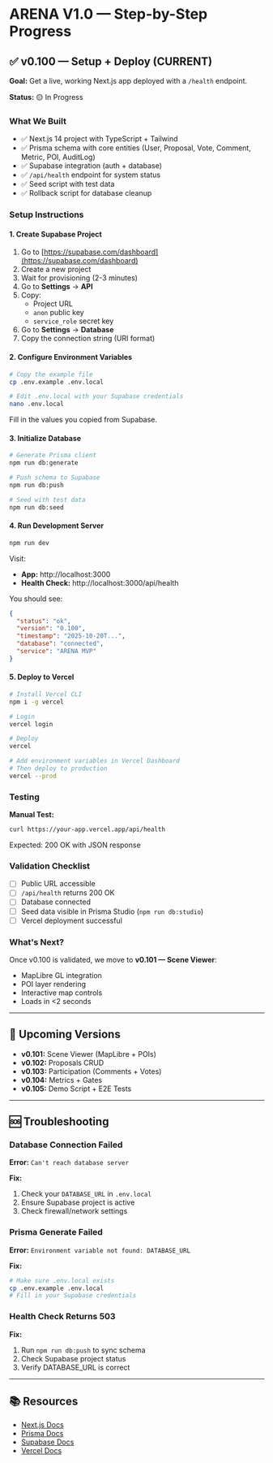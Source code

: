 # ARENA V1.0 — Step-by-Step Progress

## ✅ v0.100 — Setup + Deploy (CURRENT)

**Goal:** Get a live, working Next.js app deployed with a `/health` endpoint.

**Status:** 🟡 In Progress

### What We Built

- ✅ Next.js 14 project with TypeScript + Tailwind
- ✅ Prisma schema with core entities (User, Proposal, Vote, Comment, Metric, POI, AuditLog)
- ✅ Supabase integration (auth + database)
- ✅ `/api/health` endpoint for system status
- ✅ Seed script with test data
- ✅ Rollback script for database cleanup

### Setup Instructions

#### 1. Create Supabase Project

1. Go to [https://supabase.com/dashboard](https://supabase.com/dashboard)
2. Create a new project
3. Wait for provisioning (2-3 minutes)
4. Go to **Settings** → **API**
5. Copy:
   - Project URL
   - `anon` public key
   - `service_role` secret key
6. Go to **Settings** → **Database**
7. Copy the connection string (URI format)

#### 2. Configure Environment Variables

```bash
# Copy the example file
cp .env.example .env.local

# Edit .env.local with your Supabase credentials
nano .env.local
```

Fill in the values you copied from Supabase.

#### 3. Initialize Database

```bash
# Generate Prisma client
npm run db:generate

# Push schema to Supabase
npm run db:push

# Seed with test data
npm run db:seed
```

#### 4. Run Development Server

```bash
npm run dev
```

Visit:
- **App:** http://localhost:3000
- **Health Check:** http://localhost:3000/api/health

You should see:
```json
{
  "status": "ok",
  "version": "0.100",
  "timestamp": "2025-10-20T...",
  "database": "connected",
  "service": "ARENA MVP"
}
```

#### 5. Deploy to Vercel

```bash
# Install Vercel CLI
npm i -g vercel

# Login
vercel login

# Deploy
vercel

# Add environment variables in Vercel Dashboard
# Then deploy to production
vercel --prod
```

### Testing

**Manual Test:**
```bash
curl https://your-app.vercel.app/api/health
```

Expected: 200 OK with JSON response

### Validation Checklist

- [ ] Public URL accessible
- [ ] `/api/health` returns 200 OK
- [ ] Database connected
- [ ] Seed data visible in Prisma Studio (`npm run db:studio`)
- [ ] Vercel deployment successful

### What's Next?

Once v0.100 is validated, we move to **v0.101 — Scene Viewer**:
- MapLibre GL integration
- POI layer rendering
- Interactive map controls
- Loads in <2 seconds

---

## 🔮 Upcoming Versions

- **v0.101:** Scene Viewer (MapLibre + POIs)
- **v0.102:** Proposals CRUD
- **v0.103:** Participation (Comments + Votes)
- **v0.104:** Metrics + Gates
- **v0.105:** Demo Script + E2E Tests

---

## 🆘 Troubleshooting

### Database Connection Failed

**Error:** `Can't reach database server`

**Fix:**
1. Check your `DATABASE_URL` in `.env.local`
2. Ensure Supabase project is active
3. Check firewall/network settings

### Prisma Generate Failed

**Error:** `Environment variable not found: DATABASE_URL`

**Fix:**
```bash
# Make sure .env.local exists
cp .env.example .env.local
# Fill in your Supabase credentials
```

### Health Check Returns 503

**Fix:**
1. Run `npm run db:push` to sync schema
2. Check Supabase project status
3. Verify DATABASE_URL is correct

---

## 📚 Resources

- [Next.js Docs](https://nextjs.org/docs)
- [Prisma Docs](https://www.prisma.io/docs)
- [Supabase Docs](https://supabase.com/docs)
- [Vercel Docs](https://vercel.com/docs)
